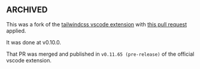 ## ARCHIVED

This was a fork of the [tailwindcss vscode extension](https://github.com/tailwindlabs/tailwindcss-intellisense) with [this pull request](https://github.com/tailwindlabs/tailwindcss-intellisense/pull/831) applied.

It was done at v0.10.0.

That PR was merged and published in `v0.11.65 (pre-release)` of the official vscode extension.
